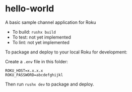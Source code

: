 # hello-world
A basic sample channel application for Roku

 - To build: `rushx build`
 - To test: not yet implemented
 - To lint: not yet implemented

To package and deploy to your local Roku for development:

Create a `.env` file in this folder:

```text
ROKU_HOST=x.x.x.x
ROKU_PASSWORD=abcdefghijkl
```

Then run `rushx dev` to package and deploy.

